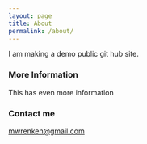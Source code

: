```yaml
---
layout: page
title: About
permalink: /about/
---
```


I am making a demo public git hub site.

### More Information

This has even more information

### Contact me

[mwrenken@gmail.com](mailto:mwrenken@gmail.com)